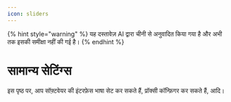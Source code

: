 ```yaml
---
icon: sliders
---
```


{% hint style="warning" %}
यह दस्तावेज़ AI द्वारा चीनी से अनुवादित किया गया है और अभी तक इसकी समीक्षा नहीं की गई है।
{% endhint %}

# सामान्य सेटिंग्स

इस पृष्ठ पर, आप सॉफ़्टवेयर की इंटरफ़ेस भाषा सेट कर सकते हैं, प्रॉक्सी कॉन्फ़िगर कर सकते हैं, आदि।